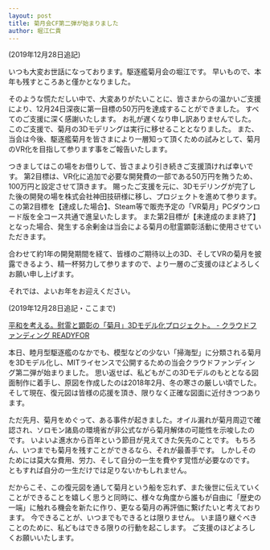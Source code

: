 ```yaml
---
layout: post
title: 菊月会CF第二弾が始まりました
author: 堀江仁貴
---
```


(2019年12月28日追記)

いつも大変お世話になっております。駆逐艦菊月会の堀江です。
早いもので、本年も残すところあと僅かとなりました。

そのような慌ただしい中で、大変ありがたいことに、皆さまからの温かいご支援により、12月24日深夜に第一目標の50万円を達成することができました。
すべてのご支援に深く感謝いたします。
お礼が遅くなり申し訳ありませんでした。
このご支援で、菊月の3Dモデリングは実行に移せることとなりました。
また、当会は今後、駆逐艦菊月を皆さまにより一層知って頂くための試みとして、菊月のVR化を目指して参ります事をご報告いたします。

つきましてはこの場をお借りして、皆さまより引き続きご支援頂ければ幸いです。
第2目標は、VR化に追加で必要な開発費の一部である50万円を賄うため、100万円と設定させて頂きます。
賜ったご支援を元に、3Dモデリングが完了した後の開発の場を株式会社神田技研様に移し、プロジェクトを進めて参ります。
この第2目標を【達成した場合】、Steam等で販売予定の「VR菊月」PCダウンロード版を全コース共通で進呈いたします。
また第2目標が【未達成のまま終了】となった場合、発生する余剰金は当会による菊月の慰霊顕彰活動に使用させていただきます。

合わせて約1年の開発期間を経て、皆様のご期待以上の3D、そしてVRの菊月を披露できるよう、精一杯努力して参りますので、より一層のご支援のほどよろしくお願い申し上げます。

それでは、よいお年をお迎えください。

(2019年12月28日追記・ここまで)

[平和を考える。慰霊と顕彰の「菊月」3Dモデル化プロジェクト。 - クラウドファンディング READYFOR](https://readyfor.jp/projects/30282)

本日、睦月型駆逐艦のなかでも、模型などの少ない「掃海型」に分類される菊月を3Dモデル化し、MITライセンスで公開するための当会クラウドファンディング第二弾が始まりました。
思い返せば、私どもがこの3Dモデルのもととなる図面制作に着手し、原図を作成したのは2018年2月、冬の寒さの厳しい頃でした。
そして現在、復元図は皆様の応援を頂き、限りなく正確な図面に近付きつつあります。

ただ先月、菊月をめぐって、ある事件が起きました。オイル漏れが菊月周辺で確認され、ソロモン諸島の環境省が非公式ながら菊月解体の可能性を示唆したのです。
いよいよ進水から百年という節目が見えてきた矢先のことです。
もちろん、いつまでも菊月を残すことができるなら、それが最善手です。
しかしそのためには莫大な費用、労力、そして自分の一生を費やす覚悟が必要なのです。
ともすれば自分の一生だけでは足りないかもしれません。

だからこそ、この復元図を通して菊月という船を忘れず、また後世に伝えていくことができることを嬉しく思うと同時に、様々な角度から誰もが自由に「歴史の一端」に触れる機会を新たに作り、更なる菊月の再評価に繋げたいと考えております。
今できることが、いつまでもできるとは限りません。
いま語り継ぐべきことのために、私どもはできる限りの行動を起こします。
ご支援のほどよろしくお願いいたします。
